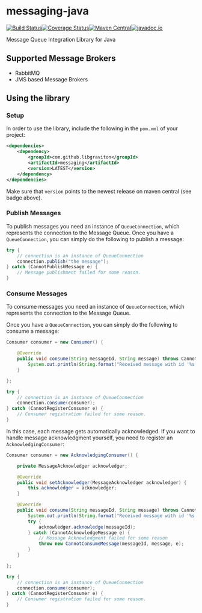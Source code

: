 # messaging-java
[![Build Status](https://travis-ci.org/libgraviton/messaging-java.svg?branch=develop)](https://travis-ci.org/libgraviton/messaging-java)[![Coverage Status](https://coveralls.io/repos/libgraviton/messaging-java/badge.svg?branch=develop&service=github)](https://coveralls.io/github/libgraviton/messaging-java?branch=develop)[![Maven Central](https://maven-badges.herokuapp.com/maven-central/com.github.libgraviton/messaging/badge.svg)](https://maven-badges.herokuapp.com/maven-central/com.github.libgraviton/messaging)[![javadoc.io](https://javadocio-badges.herokuapp.com/com.github.libgraviton/messaging/badge.svg)](https://javadocio-badges.herokuapp.com/com.github.libgraviton/messaging) 


Message Queue Integration Library for Java

## Supported Message Brokers

* RabbitMQ
* JMS based Message Brokers


## Using the library

### Setup

In order to use the library, include the following in the `pom.xml` of your project:

```xml
<dependencies>
	<dependency>
		<groupId>com.github.libgraviton</groupId>
		<artifactId>messaging</artifactId>
		<version>LATEST</version>
	</dependency>
</dependencies>
```

Make sure that `version` points to the newest release on maven central (see badge above).

### Publish Messages

To publish messages you need an instance of `QueueConnection`, which represents the connection to the Message Queue.
Once you have a `QueueConnection`, you can simply do the following to publish a message:
```java
try {
    // connection is an instance of QueueConnection
    connection.publish("the message");
} catch (CannotPublishMessage e) {
    // Message publishment failed for some reason.
}
```

### Consume Messages
To consume messages you need an instance of `QueueConnection`, which represents the connection to the Message Queue.

Once you have a `QueueConnection`, you can simply do the following to consume a message:
```java
Consumer consumer = new Consumer() {

    @Override
    public void consume(String messageId, String message) throws CannotConsumeMessage {
        System.out.println(String.format("Received message with id '%s': '%s'", messageId, message));
    }

};

try {
    // connection is an instance of QueueConnection
    connection.consume(consumer);
} catch (CannotRegisterConsumer e) {
    // Consumer registration failed for some reason.
}
```

In this case, each message gets automatically acknowledged. If you want to handle message acknowledgment yourself, you need to register an `AcknowledgingConsumer`:
```java
Consumer consumer = new AcknowledgingConsumer() {

    private MessageAcknowledger acknowledger;

    @Override
    public void setAcknowledger(MessageAcknowledger acknowledger) {
        this.acknowledger = acknowledger;
    }

    @Override
    public void consume(String messageId, String message) throws CannotConsumeMessage {
        System.out.println(String.format("Received message with id '%s': '%s'", messageId, message));
        try {
            acknowledger.acknowledge(messageId);
        } catch (CannotAcknowledgeMessage e) {
            // Message Acknowledgment failed for some reason
            throw new CannotConsumeMessage(messageId, message, e);
        }
    }

};

try {
    // connection is an instance of QueueConnection
    connection.consume(consumer);
} catch (CannotRegisterConsumer e) {
    // Consumer registration failed for some reason.
}
```
